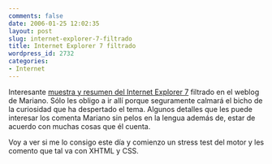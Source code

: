 ```yaml
---
comments: false
date: 2006-01-25 12:02:35
layout: post
slug: internet-explorer-7-filtrado
title: Internet Explorer 7 filtrado
wordpress_id: 2732
categories:
- Internet
---
```


Interesante [muestra y resumen del Internet Explorer 7](http://www.uberbin.net/archivos/internet/internet-explorer-7-build5299.php) filtrado en el weblog de Mariano. Sólo les obligo a ir allí porque seguramente calmará el bicho de la curiosidad que ha despertado el tema. Algunos detalles que les puede interesar los comenta Mariano sin pelos en la lengua además de, estar de acuerdo con muchas cosas que él cuenta.





Voy a ver si me lo consigo este día y comienzo un stress test del motor y les comento que tal va con XHTML y CSS.
